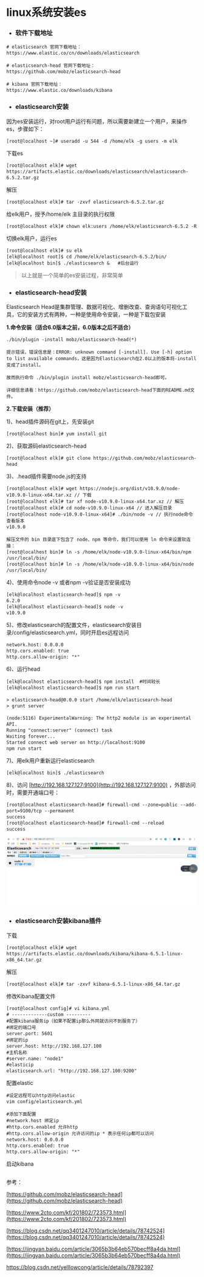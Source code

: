 # linux系统安装es

* ### 软件下载地址

```
# elasticsearch 官网下载地址：
https://www.elastic.co/cn/downloads/elasticsearch

# elasticsearch-head 官网下载地址：
https://github.com/mobz/elasticsearch-head

# kibana 官网下载地址：
https://www.elastic.co/downloads/kibana
```

* ### elasticsearch安装

因为es安装运行，对root用户运行有问题，所以需要新建立一个用户，来操作es，步骤如下：

```
[root@localhost ~]# useradd -u 544 -d /home/elk -g users -m elk
```

下载es

```
[root@localhost elk]# wget https://artifacts.elastic.co/downloads/elasticsearch/elasticsearch-6.5.2.tar.gz
```

解压

```
[root@localhost elk]# tar -zxvf elasticsearch-6.5.2.tar.gz
```

给elk用户，授予/home/elk 主目录的执行权限

```
[root@localhost elk]# chown elk:users /home/elk/elasticsearch-6.5.2 -R
```

切换elk用户，运行es

```
[root@localhost elk]# su elk
[elk@localhost root]$ cd /home/elk/elasticsearch-6.5.2/bin/
[elk@localhost bin]$ ./elasticsearch &   #后台运行
```

> 以上就是一个简单的es安装过程，非常简单

* ### elasticsearch-head安装

Elasticsearch Head是集群管理、数据可视化、增删改查、查询语句可视化工具，它的安装方式有两种，一种是使用命令安装，一种是下载包安装

**1.命令安装（适合6.0版本之前，6.0版本之后不适合）**

```
./bin/plugin -install mobz/elasticsearch-head(*)

提示错误，错误信息是：ERROR: unknown command [-install]. Use [-h] option to list available commands，这是因为Elasticsearch在2.0以上的版本将-install变成了install。

故而执行命令 ./bin/plugin install mobz/elasticsearch-head即可。

详细信息请看：https://github.com/mobz/elasticsearch-head下面的README.md文件。
```

**2.下载安装（推荐）**

1\)、head插件源码在git上，先安装git

```
[root@localhost bin]# yum install git
```

2\)、获取源码elasticsearch-head

```
[root@localhost elk]# git clone https://github.com/mobz/elasticsearch-head
```

3\)、.head插件需要node.js的支持

```
[root@localhost elk]# wget https://nodejs.org/dist/v10.9.0/node-v10.9.0-linux-x64.tar.xz // 下载
[root@localhost elk]# tar xf node-v10.9.0-linux-x64.tar.xz // 解压
[root@localhost elk]# cd node-v10.9.0-linux-x64 // 进入解压目录
[root@localhost node-v10.9.0-linux-x64]# ./bin/node -v // 执行node命令 查看版本
v10.9.0

解压文件的 bin 目录底下包含了 node、npm 等命令，我们可以使用 ln 命令来设置软连接：
[root@localhost bin]# ln -s /home/elk/node-v10.9.0-linux-x64/bin/npm /usr/local/bin/
[root@localhost bin]# ln -s /home/elk/node-v10.9.0-linux-x64/bin/node /usr/local/bin/
```

4\)、使用命令node -v 或者npm -v验证是否安装成功

```
[elk@localhost elasticsearch-head]$ npm -v
6.2.0
[elk@localhost elasticsearch-head]$ node -v
v10.9.0
```

5\)、修改elasticsearch的配置文件，elasticsearch安装目录/config/elasticsearch.yml，同时开启es远程访问

```
network.host: 0.0.0.0
http.cors.enabled: true
http.cors.allow-origin: "*"
```

6\)、运行head

```
[elk@localhost elasticsearch-head]$ npm install  #时间较长
[elk@localhost elasticsearch-head]$ npm run start

> elasticsearch-head@0.0.0 start /home/elk/elasticsearch-head
> grunt server

(node:5116) ExperimentalWarning: The http2 module is an experimental API.
Running "connect:server" (connect) task
Waiting forever...
Started connect web server on http://localhost:9100
npm run start
```

7\)、用elk用户重新运行elasticsearch

```
[elk@localhost bin]$ ./elasticsearch
```

8\)、访问 [http://192.168.127.127:9100](http://192.168.127.127:9100) ，外部访问时，需要开通端口号：

```
[root@localhost elasticsearch-head]# firewall-cmd --zone=public --add-port=9100/tcp --permanent
success
[root@localhost elasticsearch-head]# firewall-cmd --reload
success
```

![](/assets/import-es-001.png)

* ### **elasticsearch安装kibana插件**

下载

```
[root@localhost elk]# wget https://artifacts.elastic.co/downloads/kibana/kibana-6.5.1-linux-x86_64.tar.gz
```

解压

```
[root@localhost elk]# tar -zxvf kibana-6.5.1-linux-x86_64.tar.gz 
```

修改Kibana配置文件

```
[root@localhost config]# vi kibana.yml
# -------------custom ---------
#配置kibana服务ip（如果不配置ip那么外网就访问不到服务了）
#绑定的端口号
server.port: 5601
#绑定的ip
server.host: http://192.168.127.100
#主机名称
#server.name: "node1"
#elasticip
elasticsearch.url: "http://192.168.127.100:9200"
```

配置elastic

```
#设定远程可以http访问elastic
vim config/elasticsearch.yml

#添加下面配置
#network.host 绑定ip
#http.cors.enabled 允许http
#http.cors.allow-origin 允许访问的ip * 表示任何ip都可以访问
network.host: 0.0.0.0
http.cors.enabled: true
http.cors.allow-origin: "*"
```

启动kibana

```

```

参考：

[https://github.com/mobz/elasticsearch-head](https://github.com/mobz/elasticsearch-head)

[https://www.2cto.com/kf/201802/723573.html](https://www.2cto.com/kf/201802/723573.html)

[https://blog.csdn.net/qq3401247010/article/details/78742524](https://blog.csdn.net/qq3401247010/article/details/78742524)

[https://jingyan.baidu.com/article/3065b3b64eb570becff8a4da.html](https://jingyan.baidu.com/article/3065b3b64eb570becff8a4da.html)

https://blog.csdn.net/yelllowcong/article/details/78792397



